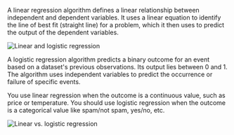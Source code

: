 A linear regression algorithm defines a linear relationship between independent and dependent variables. It uses a linear equation to identify the line of best fit (straight line) for a problem, which it then uses to predict the output of the dependent variables.

![Linear and logistic regression](https://assets.roadmap.sh/guest/what-is-linear-and-logistic-regression-ipjtz.png)

A logistic regression algorithm predicts a binary outcome for an event based on a dataset's previous observations. Its output lies between 0 and 1. The algorithm uses independent variables to predict the occurrence or failure of specific events.

You use linear regression when the outcome is a continuous value, such as price or temperature. You should use logistic regression when the outcome is a categorical value like spam/not spam, yes/no, etc.

![Linear vs. logistic regression](https://assets.roadmap.sh/guest/linear-vs-logistic-regression-a7cc3.png) 